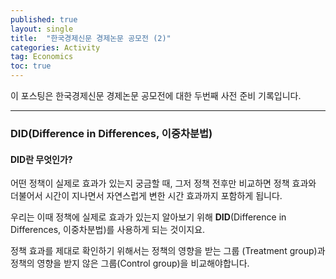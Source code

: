 ```yaml
---
published: true
layout: single
title:  "한국경제신문 경제논문 공모전 (2)"
categories: Activity
tag: Economics
toc: true
---
```


이 포스팅은 한국경제신문 경제논문 공모전에 대한 두번째 사전 준비 기록입니다.

---



### DID(Difference in Differences, 이중차분법)



#### DID란 무엇인가?

어떤 정책이 실제로 효과가 있는지 궁금할 때, 그저 정책 전후만 비교하면 정책 효과와 더불어서 시간이 지나면서 자연스럽게 변한 시간 효과까지 포함하게 됩니다.

우리는 이때 정책에 실제로 효과가 있는지 알아보기 위해 **DID**(Difference in Differences, 이중차분법)를 사용하게 되는 것이지요.



정책 효과를 제대로 확인하기 위해서는 정책의 영향을 받는 그룹 (Treatment group)과 정책의 영향을 받지 않은 그룹(Control group)을 비교해야합니다.